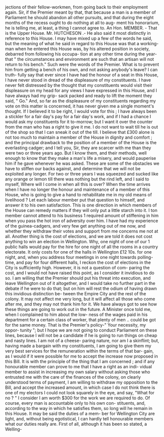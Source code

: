 jections of their fellow-workmen, from going back to their employment again. Sir, if the Premier meant by that, that because a man is a member of Parliament he should abandon all other pursuits, and that during the eight months of the recess ought to do nothing at all to aug- ment his honorarium, he is telling me, at least, a thing I cannot agree to. An Hon. MEMBER. - That is the Upper House. Mr. HUTCHESON .- He also said it most distinctly in reference to this House. I may have mixed up a few of the words he said, but the meaning of what he said in regard to this House was that a working-man when he entered this House was, by his altered position in society, debarred from following his occupa- tion at any other time during the year-that " the circumstances and environment are such that an artisan will not return to his bench." Such were the words of the Premier. What is to prevent him from getting a bench of his own, and not asking anybody's leave? I can truth- fully say that ever since I have had the honour of a seat in this House, I have never stood in dread of the displeasure of my constituents. I have never felt distressed by the thought that my constituents would visit their displeasure on my head for any views I have expressed in this House, and I have always had my grip- sack packed and ready to lift the moment they said, " Go." And, so far as the displeasure of my constituents regarding my vote on this matter is concerned, it has never given me a single moment's thought. If I believed it to be right, I would vote for this ; I have always been a stickler for a fair day's pay for a fair day's work, and if I had a chance I would ask my constituents for it to-morrow; but I want it over the counter from the man who has a right to give it me. I do not want to wait till he is out of the shop so that I can sneak it out of the till. I believe that £300 alone is not too much to maintain a member of the House in dignity and comfort ; and the principal drawback to the position of a member of the House is the everlasting cadger; and I tell you, Sir, they are scarcer with me than they were two or three years ago. But I know them, and their methods, well enough to know that they make a man's life a misery, and would pauperise him if he gave whenever he was asked. These are some of the obstacles we have to stiffen our backs against, and determine that we will not be exploited any longer. For two or three years I was squeezed and sucked like any orange or lemon till there was nothing but the rind left, and I said to myself, Where will I come in when all this is over? When the time arrives when I have no longer the honour and maintenance of a member of this House, who is going to give a hand to rehabilitate me in my old means of livelihood ? Let each labour member put that question to himself, and answer it to his own satisfaction. This is one direction in which members of the House can remedy matters if they will only put a little starch into it. I ton member cannot attend to his business 1 required amount of stiffening in him when you pass the hot iron of adversity over him. I have had my experience of the guinea-cadgers, and very few get anything out of me now, and whether they withdraw their votes and support from me concerns me not at all. Another thing is the cost of elections, and we are told it does not cost anything to win an election in Wellington. Why, one night of one of our 1 public halls would pay for the hire for one night of all the rooms in a country electorate. It only costs for one of the halls in Wellington £12 10s. for one night, and, when you address four meetings in one night towards polling- time, and pay for four different halls, I reckon the cost of elections in the City is sufficiently high. However, it is not a question of com- paring the cost, and I would not have raised this point, as I consider it invidious to do so. I am willing that the Premier should put his threat into execution, and leave Wellington out of it altogether, and I would take no further part in the debate if he were to do that; but on him will rest the odium of having drawn this invidious distinction be- tween the Empire City and the rest of the colony. It may not affect me very long, but it will affect all those who come after me, and they may not thank him for it. We have always got to see how these things are going to work out in the future. A Minister once told me, when I complained to him about the low- ness of the wages paid in his department for a certain class of worker, that plenty of men .. could be got for the same money. That is the Premier's policy-" Your necessity, my oppor- tunity "; but I hope we are not going to conduct Parliament on these lines, because I will not be a candidate if he is going to run things on cheap and nasty lines. I am not of a cheese- paring nature, nor am I a skinflint; but, having made a bargain with my constituents, I am going to give them my very best services for the remuneration within the terms of that bar- gain, as I would if it were possible for me to accept the increase now proposed in this Bill. It is with the principle of the thing that I am concerned ; and if any honourable member can prove to me that I have a right as an indi- vidual member to assist in increasing my own salary without asking those who entrusted me with the care of the finances of the colony, on clearly understood terms of payment, I am willing to withdraw my opposition to the Bill, and accept the increased amount, in which case I do not think there is one of my electors I could not look squarely in the eye, and say, "What for no ? " I consider I am worth $300 for the work we are required to do. Of course, every man is accountable only to his own con- stituents, and, according to the way in which he satisfies them, so long will he remain in this House. It may be said the duties of a mem- ber for Wellington City are light, and, without being egotistical, I can hardly tell honourable members what our duties really are. First of all, although it has been so stated, a Welling- 